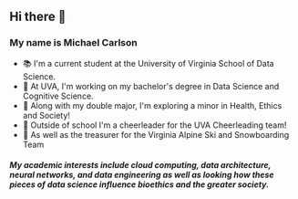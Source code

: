 ## Hi there 👋
### My name is Michael Carlson
<!--
**mrcarlson3/mrcarlson3** is a ✨ _special_ ✨ repository because its `README.md` (this file) appears on your GitHub profile.

Here are some ideas to get you started:

- 🔭 I’m currently working on ...
- 🌱 I’m currently learning ...
- 👯 I’m looking to collaborate on ...
- 🤔 I’m looking for help with ...
- 💬 Ask me about ...
- 📫 How to reach me: ...
- 😄 Pronouns: ...
- ⚡ Fun fact: ...
-->
* 📚 I'm a current student at the University of Virginia School of Data Science.
* 👾 At UVA, I'm working on my bachelor's degree in Data Science and Cognitive Science.
* 🧬 Along with my double major, I'm exploring a minor in Health, Ethics and Society!
* 📣 Outside of school I'm a cheerleader for the UVA Cheerleading team!
* 🎿 As well as the treasurer for the Virginia Alpine Ski and Snowboarding Team

##### My academic interests include cloud computing, data architecture, neural networks, and data engineering as well as looking how these pieces of data science influence bioethics and the greater society.
